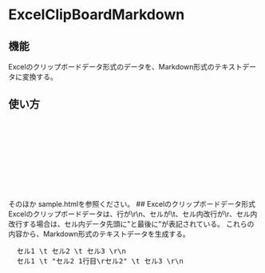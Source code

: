 # ExcelClipBoardMarkdown
## 機能
 Excelのクリップボードデータ形式のデータを、Markdown形式のテキストデータに変換する。
## 使い方
<pre>
<html>
 <head>
     <script type="text/javascript" src="excelclipboardtomarkdown.js"></script>
 </head>
 <body>
    <script>
        :           :
    var ret = excelClipBoardToMarkdown(text);
        :           :
    </script>
 </body>
</html>
</pre>
そのほか sample.htmlを参照ください。
## Excelのクリップボードデータ形式
 Excelのクリップボードデータは、行が\r\n、セルが\t、セル内改行が\r、セル内改行する場合は、セル内データ先頭に"と最後に"が表記されている。
 これらの内容から、Markdown形式のテキストデータを生成する。
 <pre>
  セル1 \t セル2 \t セル3 \r\n
  セル1 \t "セル2 1行目\rセル2" \t セル3 \r\n
 </pre>
